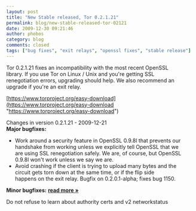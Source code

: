 ```yaml
---
layout: post
title: "New Stable released, Tor 0.2.1.21"
permalink: blog/new-stable-released-tor-02121
date: 2009-12-30 09:21:46
author: phobos
category: blog
comments: closed
tags: ["bug fixes", "exit relays", "openssl fixes", "stable release"]
---
```


Tor 0.2.1.21 fixes an incompatibility with the most recent OpenSSL  
 library. If you use Tor on Linux / Unix and you're getting SSL  
 renegotiation errors, upgrading should help. We also recommend an  
 upgrade if you're an exit relay.

[https://www.torproject.org/easy-download](https://www.torproject.org/easy-download "https://www.torproject.org/easy-download")

Changes in version 0.2.1.21 - 2009-12-21  
 **Major bugfixes:**

-   Work around a security feature in OpenSSL 0.9.8l that prevents our  
     handshake from working unless we explicitly tell OpenSSL that we  
     are using SSL renegotiation safely. We are, of course, but OpenSSL  
     0.9.8l won't work unless we say we are.
-   Avoid crashing if the client is trying to upload many bytes and the  
     circuit gets torn down at the same time, or if the flip side  
     happens on the exit relay. Bugfix on 0.2.0.1-alpha; fixes bug 1150.

**Minor bugfixes:** [**read more »**](https://blog.torproject.org/blog/new-stable-released-tor-02121)

Do not refuse to learn about authority certs and v2 networkstatus  

